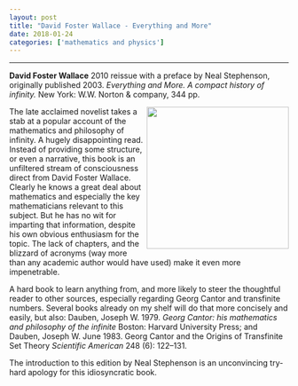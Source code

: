 ```yaml
---
layout: post
title: "David Foster Wallace - Everything and More"
date: 2018-01-24
categories: ['mathematics and physics']
---
```



***
<b>David Foster Wallace</b> 2010 reissue with a preface by Neal Stephenson, originally published 2003. _Everything and More.  A compact history of infinity._  New York: W.W. Norton & company, 344 pp. 

<img align="right" width="256" src="https://d1w7fb2mkkr3kw.cloudfront.net/assets/images/book/lrg/9780/3933/9780393339284.jpg" alt="">

The late acclaimed novelist takes a stab at a popular account of the mathematics and philosophy of infinity.  A hugely disappointing read.  Instead of providing some structure, or even a narrative, this book is an unfiltered  stream of consciousness direct from David Foster Wallace.  Clearly he knows a great deal about mathematics and especially the key mathematicians relevant to this subject.  But he has no wit for imparting that information, despite his own obvious enthusiasm for the topic.  The lack of chapters, and the blizzard of acronyms (way more than any academic author would have used) make it even more impenetrable.

A hard book to learn anything from, and more likely to steer the thoughtful reader to other sources, especially regarding Georg Cantor and transfinite numbers.  Several books already on my shelf will do that more concisely and easily, but also: 
Dauben, Joseph W. 1979. _Georg Cantor: his mathematics and philosophy of the infinite_ Boston: Harvard University Press; 
and
Dauben, Joseph W. June 1983. Georg Cantor and the Origins of Transfinite Set Theory _Scientific American_ 248 (6): 122–131.

The introduction to this edition by Neal Stephenson is an unconvincing  try-hard apology for this idiosyncratic book.



